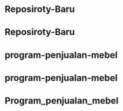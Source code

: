 # Reposiroty-Baru
# Reposiroty-Baru
# program-penjualan-mebel
# program-penjualan-mebel
# Program_penjualan_mebel
